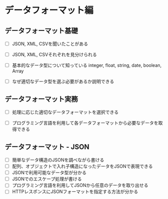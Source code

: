 # データフォーマット編

## データフォーマット基礎

- [ ] JSON, XML, CSVを聞いたことがある

- [ ] JSON, XML, CSVそれぞれを見分けられる

- [ ] 基本的なデータ型について知っている
  integer, float, string, date, boolean, Array

- [ ] なぜ適切なデータ型を選ぶ必要があるか説明できる

## データフォーマット実務

- [ ] 処理に応じた適切なデータフォーマットを選択できる

- [ ] プログラミング言語を利用して各データフォーマットから必要なデータを取得できる

## データフォーマット - JSON

- [ ] 簡単なデータ構造のJSONを調べながら書ける
- [ ] 配列、オブジェクトで入れ子構造になったデータをJSONで表現できる
- [ ] JSONで利用可能なデータ型が分かる
- [ ] JSONでのエスケープ処理が書ける
- [ ] プログラミング言語を利用してJSONから任意のデータを取り出せる
- [ ] HTTPレスポンスにJSONフォーマットを指定する方法が分かる
